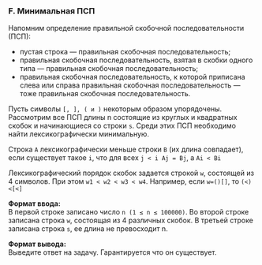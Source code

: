 ### F. Минимальная ПСП

Напомним определение правильной скобочной последовательности (ПСП):
* пустая строка — правильная скобочная последовательность;
* правильная скобочная последовательность, взятая в скобки одного типа — правильная скобочная последовательность;
* правильная скобочная последовательность, к которой приписана слева или справа правильная скобочная последовательность — тоже правильная скобочная последовательность.

Пусть символы `[, ], ( и )` некоторым образом упорядочены. 
Рассмотрим все ПСП длины n состоящие из круглых и квадратных скобок и начинающиеся со строки `s`. 
Среди этих ПСП необходимо найти лексикографически минимальную.

Строка `A` лексикографически меньше строки `B` (их длина совпадает), если существует такое `i`, что для всех `j < i Aj = Bj`, а `Ai < Bi`

Лексикографический порядок скобок задается строкой `w`, состоящей из 4 символов. 
При этом `w1 < w2 < w3 < w4`. Например, если `w=()[]`, то `(<)<[<]`

**Формат ввода:**<br>
В первой строке записано число `n (1 ≤ n ≤ 100000)`.
Во второй строке записана строка `w`, состоящая из 4 различных скобок.
В третьей строке записана строка `s`, ее длина не превосходит n.

**Формат вывода:**<br>
Выведите ответ на задачу. Гарантируется что он существует.